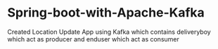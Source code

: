# Spring-boot-with-Apache-Kafka
Created Location Update App using Kafka which contains deliveryboy which act as producer and enduser which act as consumer
